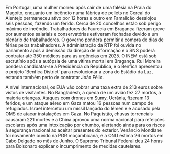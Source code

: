 Em Portugal, uma mulher morreu após cair de uma falésia na Praia do Magoito, enquanto um incêndio numa fábrica de pellets no Cercal do Alentejo permaneceu ativo por 12 horas e outro em Famalicão desalojou seis pessoas, fazendo um ferido. Cerca de 20 concelhos estão sob perigo máximo de incêndio. Trabalhadores da Faurecia em Bragança fizeram greve por aumentos salariais e conservatórias estiveram fechadas devido a um plenário de trabalhadores. O governo pondera permitir a compra de dias de férias pelos trabalhadores. A administração da RTP foi ouvida no parlamento após a demissão da direção de informação e o SNS poderá contratar até 350 médicos para as urgências em 2025. O INEM está sob escrutínio após a autópsia de uma vitima mortal em Bragança. Rui Moreira pondera candidatar-se à Presidência da República, e o Benfica apresentou o projeto 'Benfica District' para revolucionar a zona do Estádio da Luz, estando também perto de contratar João Félix.

A nível internacional, os EUA vão cobrar uma taxa extra de 213 euros sobre vistos de visitantes. No Bangladesh, a queda de um avião fez 27 mortos, a maioria crianças. Ataques com drones em Sumy, Ucrânia, fizeram 13 feridos, e um ataque aéreo em Gaza matou 16 pessoas num campo de refugiados. Israel intercetou um míssil lançado do Iémen e é acusado pela OMS de atacar instalações em Gaza. No Paquistão, chuvas torrenciais causaram 221 mortes e a China aprovou uma norma nacional para refeições escolares após uma intoxicação por chumbo, alertando ainda para os riscos à segurança nacional ao aceitar presentes do exterior. Venâncio Mondlane foi novamente ouvido na PGR moçambicana, e a ONU estima 26 mortos em Cabo Delgado no mês de Junho. O Supremo Tribunal Federal deu 24 horas para Bolsonaro explicar o incumprimento de medidas cautelares.